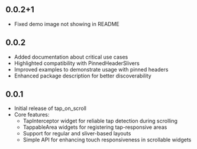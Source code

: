 ## 0.0.2+1

- Fixed demo image not showing in README

## 0.0.2

- Added documentation about critical use cases
- Highlighted compatibility with PinnedHeaderSlivers
- Improved examples to demonstrate usage with pinned headers
- Enhanced package description for better discoverability

## 0.0.1

- Initial release of tap_on_scroll
- Core features:
  - TapInterceptor widget for reliable tap detection during scrolling
  - TappableArea widgets for registering tap-responsive areas
  - Support for regular and sliver-based layouts
  - Simple API for enhancing touch responsiveness in scrollable widgets
